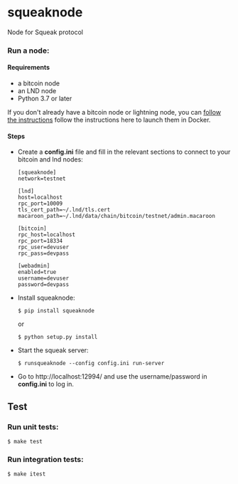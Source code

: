 # squeaknode

Node for Squeak protocol

### Run a node:

#### Requirements
* a bitcoin node
* an LND node
* Python 3.7 or later

If you don't already have a bitcoin node or lightning node, you can [follow the instructions](docs/DOCKER.md) follow the instructions here to launch them in Docker.

#### Steps
- Create a **config.ini** file and fill in the relevant sections to connect to your bitcoin and lnd nodes:
	```
	[squeaknode]
	network=testnet

	[lnd]
	host=localhost
	rpc_port=10009
	tls_cert_path=~/.lnd/tls.cert
	macaroon_path=~/.lnd/data/chain/bitcoin/testnet/admin.macaroon

	[bitcoin]
	rpc_host=localhost
	rpc_port=18334
	rpc_user=devuser
	rpc_pass=devpass

	[webadmin]
	enabled=true
	username=devuser
	password=devpass
	```
- Install squeaknode:
	```
	$ pip install squeaknode
	```
	or
	```
	$ python setup.py install
	```

- Start the squeak server:
 	```
	$ runsqueaknode --config config.ini run-server
	```
- Go to http://localhost:12994/ and use the username/password in **config.ini** to log in.

## Test

### Run unit tests:

```
$ make test
```

### Run integration tests:

```
$ make itest
```
